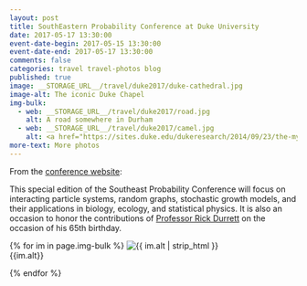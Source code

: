 ```yaml
---
layout: post
title: SouthEastern Probability Conference at Duke University
date: 2017-05-17 13:30:00
event-date-begin: 2017-05-15 13:30:00
event-date-end: 2017-05-17 13:30:00
comments: false
categories: travel travel-photos blog
published: true
image: __STORAGE_URL__/travel/duke2017/duke-cathedral.jpg
image-alt: The iconic Duke Chapel
img-bulk:
  - web: __STORAGE_URL__/travel/duke2017/road.jpg
    alt: A road somewhere in Durham
  - web: __STORAGE_URL__/travel/duke2017/camel.jpg
    alt: <a href="https://sites.duke.edu/dukeresearch/2014/09/23/the-mystery-behind-the-camel-statue/">A statue of a Duke biologist Knut Schmidt-Nielsen who studied camels</a>
more-text: More photos
---
```


From the [conference website](https://sites.duke.edu/sepc/):

<span class="highlighted-item">This special edition of the Southeast Probability Conference will focus on
interacting particle systems, random graphs, stochastic growth models, and
their applications in biology, ecology, and statistical physics.  It is also an
occasion to honor the contributions of [Professor Rick Durrett](https://services.math.duke.edu/~rtd/)
on the occasion
of his 65th birthday.
</span>


<!--more-->

{% for im in page.img-bulk %}
  <img src="{{ im.web | replace: '__STORAGE_URL__', site.storage_url }}" alt="{{ im.alt | strip_html }}" title="{{ im.alt | strip_html }}" style="max-width:100%;max-height:800px;height:auto;width:auto;" class="mb-3 mt-3">
  <br>{{im.alt}}

{% endfor %}

